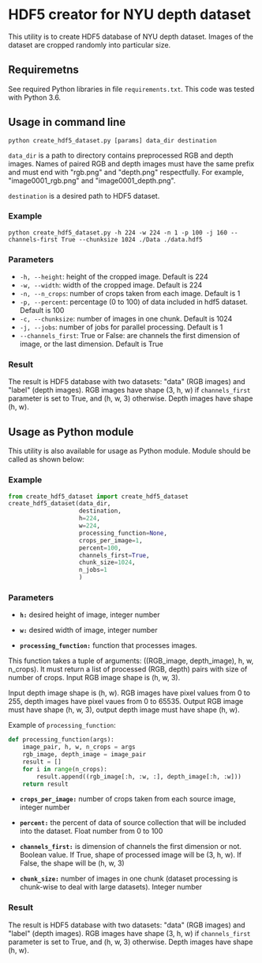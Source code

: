 # HDF5 creator for NYU depth dataset

This utility is to create HDF5 database of NYU depth dataset. Images of the dataset are cropped randomly into particular size.

## Requiremetns

See required Python libraries in file `requirements.txt`. This code was tested with Python 3.6.
    
## Usage in command line

`python create_hdf5_dataset.py [params] data_dir destination`

`data_dir` is a path to directory contains preprocessed RGB and depth images.
Names of paired RGB and depth images must have the same prefix and must end with "rgb.png" and "depth.png" respectfully. For example, "image0001_rgb.png" and "image0001_depth.png".

`destination` is a desired path to HDF5 dataset.

### Example

`python create_hdf5_dataset.py -h 224 -w 224 -n 1 -p 100 -j 160 --channels-first True --chunksize 1024 ./Data ./data.hdf5`

### Parameters

* `-h, --height`: height of the cropped image. Default is 224
* `-w, --width`: width of the cropped image. Default is 224
* `-n, --n_crops`: number of crops taken from each image. Default is 1
* `-p, --percent`: percentage (0 to 100) of data included in hdf5 dataset. Default is 100
* `-c, --chunksize`: number of images in one chunk. Default is 1024
* `-j, --jobs`: number of jobs for parallel processing. Default is 1
* `--channels_first`: True or False: are channels the first dimension of image, or the last dimension. Default is True

### Result

The result is HDF5 database with two datasets: "data" (RGB images) and "label" (depth images). RGB images have shape (3, h, w) if `channels_first` parameter is set to True, and (h, w, 3) otherwise. Depth images have shape (h, w).

## Usage as Python module

This utility is also available for usage as Python module. Module should be called as shown below:

### Example

```python
from create_hdf5_dataset import create_hdf5_dataset
create_hdf5_dataset(data_dir,
                    destination,
                    h=224,
                    w=224,
                    processing_function=None,
                    crops_per_image=1,
                    percent=100,
                    channels_first=True,
                    chunk_size=1024,
                    n_jobs=1
                    )
```

### Parameters

* **`h:`** desired height of image, integer number

* **`w:`** desired width of image, integer number

* **`processing_function:`** function that processes images.

This function takes a tuple of arguments: ((RGB_image, depth_image), h, w, n_crops).
It must return a list of processed (RGB, depth) pairs with size of number of crops. Input RGB image shape is (h, w, 3). 

Input depth image shape is (h, w). RGB images have pixel values from 0 to 255, depth images have pixel vaues from 0 to 65535.
Output RGB image must have shape (h, w, 3), output depth image must have shape (h, w).

Example of `processing_function`:
```python
def processing_function(args):
    image_pair, h, w, n_crops = args
    rgb_image, depth_image = image_pair
    result = []
    for i in range(n_crops):
        result.append((rgb_image[:h, :w, :], depth_image[:h, :w]))
    return result
```

* **`crops_per_image:`** number of crops taken from each source image, integer number

* **`percent:`** the percent of data of source collection that will be included into the dataset. Float number from 0 to 100

* **`channels_first:`** is dimension of channels the first dimension or not. Boolean value. If True, shape of processed image will be (3, h, w). If False, the shape will be (h, w, 3)

* **`chunk_size:`** number of images in one chunk (dataset processing is chunk-wise to deal with large datasets). Integer number

### Result

The result is HDF5 database with two datasets: "data" (RGB images) and "label" (depth images). RGB images have shape (3, h, w) if `channels_first` parameter is set to True, and (h, w, 3) otherwise. Depth images have shape (h, w).